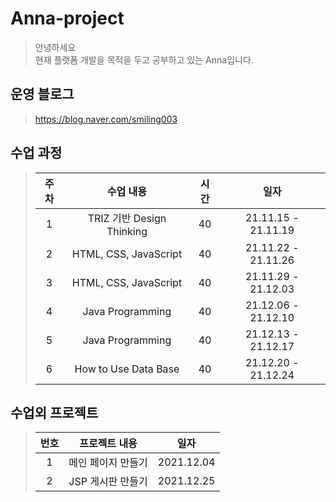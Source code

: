 # Anna-project
>안녕하세요<br />
>현재 플랫폼 개발을 목적을 두고 공부하고 있는 Anna입니다.<br />

## 운영 블로그
>https://blog.naver.com/smiling003

## 수업 과정
>| 주차 | 수업 내용 | 시간 | 일자 | 
>|:----:|:----:|:----:|:----:| 
>| 1 | TRIZ 기반 Design Thinking | 40 | 21.11.15 - 21.11.19 | 
>| 2 | HTML, CSS, JavaScript| 40 | 21.11.22 - 21.11.26 | 
>| 3 | HTML, CSS, JavaScript | 40 | 21.11.29 - 21.12.03 | 
>| 4 | Java Programming | 40 | 21.12.06 - 21.12.10 | 
>| 5 | Java Programming | 40 | 21.12.13 - 21.12.17 | 
>| 6 | How to Use Data Base | 40 | 21.12.20 - 21.12.24 | 

## 수업외 프로젝트
>| 번호 | 프로젝트 내용 | 일자 | 
>|:----:|:----:|:----:|
>| 1 | 메인 페이지 만들기 | 2021.12.04 |
>| 2 | JSP 게시판 만들기 | 2021.12.25 | 
